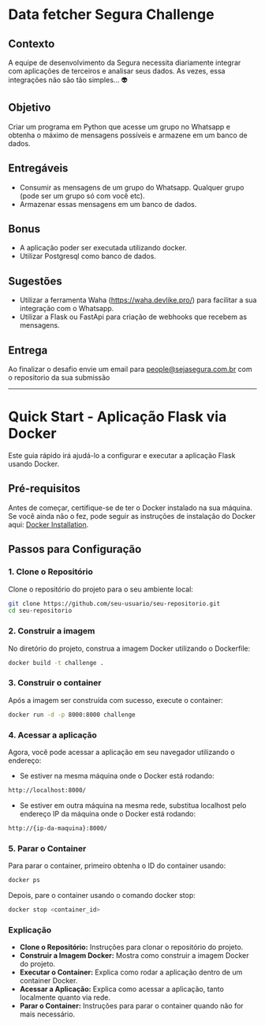 # Data fetcher Segura Challenge

## Contexto
A equipe de desenvolvimento da Segura necessita diariamente integrar com aplicações de terceiros e analisar seus dados. As vezes, essa integrações não são tão simples... 👽

## Objetivo
Criar um programa em Python que acesse um grupo no Whatsapp e obtenha o máximo de mensagens possíveis e armazene em um banco de dados.

## Entregáveis
- Consumir as mensagens de um grupo do Whatsapp. Qualquer grupo (pode ser um grupo só com você etc).
- Armazenar essas mensagens em um banco de dados.

## Bonus
- A aplicação poder ser executada utilizando docker.
- Utilizar Postgresql como banco de dados.

## Sugestões
- Utilizar a ferramenta Waha (https://waha.devlike.pro/) para facilitar a sua integração com o Whatsapp.
- Utilizar a Flask ou FastApi para criação de webhooks que recebem as mensagens.

## Entrega
Ao finalizar o desafio envie um email para people@sejasegura.com.br com o repositorio da sua submissão

---------------------------------------------------------------------------

# Quick Start - Aplicação Flask via Docker

Este guia rápido irá ajudá-lo a configurar e executar a aplicação Flask usando Docker.

## Pré-requisitos

Antes de começar, certifique-se de ter o Docker instalado na sua máquina. Se você ainda não o fez, pode seguir as instruções de instalação do Docker aqui: [Docker Installation](https://docs.docker.com/get-docker/).

## Passos para Configuração

### 1. Clone o Repositório

Clone o repositório do projeto para o seu ambiente local:

```bash
git clone https://github.com/seu-usuario/seu-repositorio.git
cd seu-repositorio
```

### 2. Construir a imagem

No diretório do projeto, construa a imagem Docker utilizando o Dockerfile:

```bash
docker build -t challenge .
```

### 3. Construir o container

Após a imagem ser construída com sucesso, execute o container:

```bash
docker run -d -p 8000:8000 challenge
```

### 4. Acessar a aplicação

Agora, você pode acessar a aplicação em seu navegador utilizando o endereço:

- Se estiver na mesma máquina onde o Docker está rodando:

```bash
http://localhost:8000/
```

- Se estiver em outra máquina na mesma rede, substitua localhost pelo endereço IP da máquina onde o Docker está rodando:

```bash
http://{ip-da-maquina}:8000/
```

### 5. Parar o Container

Para parar o container, primeiro obtenha o ID do container usando:

```bash
docker ps
```

Depois, pare o container usando o comando docker stop:

```bash
docker stop <container_id>
```


### Explicação

- **Clone o Repositório:** Instruções para clonar o repositório do projeto.
- **Construir a Imagem Docker:** Mostra como construir a imagem Docker do projeto.
- **Executar o Container:** Explica como rodar a aplicação dentro de um container Docker.
- **Acessar a Aplicação:** Explica como acessar a aplicação, tanto localmente quanto via rede.
- **Parar o Container:** Instruções para parar o container quando não for mais necessário.

